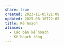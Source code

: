 ```yaml
---
share: true
created: 2023-11-05T21:09
updated: 2025-08-16T22:05
title: Kế hoạch
aliases:
  - Các bản kế hoạch
  - Kế hoạch tổng
---
```



